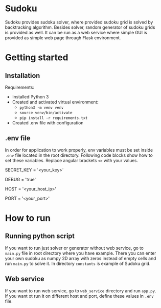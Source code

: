 # Sudoku
Sudoku provides sudoku solver, where provided sudoku grid is solved by backtracking algorithm. Besides solver, 
random generator of sudoku grids is provided as well. It can be run as a web service where simple GUI is provided 
as simple web page through Flask environment.

# Getting started
## Installation
Requirements:
* Installed Python 3
* Created and activated virtual environment:
    * `python3 -m venv venv`
    * `source venv/bin/activate`
    * `pip install -r requirements.txt`
* Created .env file with configuration

## .env file
In order for application to work properly, env variables must be set inside `.env` file located in the root directory. 
Following code blocks show how to set these variables. Replace angular brackets `<>` with your values.

SECRET_KEY = '<your_key>'

DEBUG = 'true'

HOST = '<your_host_ip>'

PORT = '<your_port>'

# How to run
## Running python script
If you want to run just solver or generator without web service, go to `main.py` file in root directory where you have example.
There you can enter your own sudoku as numpy 2D array with zeros instead of empty cells and run `main.py` to solve it. In directory 
`constants` is example of Sudoku grid.

## Web service
If you want to run web service, go to `web_service` directory and run `app.py`. If you want ot run it on different host and port,
 define these values in `.env` file.

